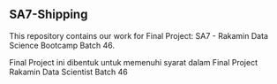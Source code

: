 ## SA7-Shipping
This repository contains our work for Final Project: SA7 - Rakamin Data Science Bootcamp Batch 46.

Final Project ini dibentuk untuk memenuhi syarat dalam Final Project Rakamin Data Scientist Batch 46
